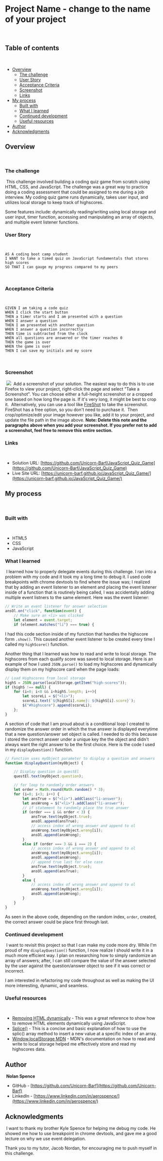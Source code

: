 # Project Name - change to the name of your project
​
## Table of contents
​
- [Overview](#overview)
  - [The challenge](#the-challenge)
  - [User Story](#user-story)
  - [Acceptance Criteria](#acceptance-criteria)
  - [Screenshot](#screenshot)
  - [Links](#links)
- [My process](#my-process)
  - [Built with](#built-with)
  - [What I learned](#what-i-learned)
  - [Continued development](#continued-development)
  - [Useful resources](#useful-resources)
- [Author](#author)
- [Acknowledgments](#acknowledgments)
​
​
## Overview
​
### The challenge
​
This challenge involved building a coding quiz game from scratch using HTML, CSS, and JavaScript.  The challenge was a great way to practice doing a coding assessment that could be assigned to me during a job interview.  My coding quiz game runs dynamically, takes user input, and utilizes local storage to keep track of highscores.  
  
Some features include: dynamically reading/writing using local storage and user input, timer function, accessing and manipulating an array of objects, and multiple event listener functions.
​
### User Story
​
```
AS A coding boot camp student
I WANT to take a timed quiz on JavaScript fundamentals that stores high scores
SO THAT I can gauge my progress compared to my peers
```
​
### Acceptance Criteria
​
```
GIVEN I am taking a code quiz
WHEN I click the start button
THEN a timer starts and I am presented with a question
WHEN I answer a question
THEN I am presented with another question
WHEN I answer a question incorrectly
THEN time is subtracted from the clock
WHEN all questions are answered or the timer reaches 0
THEN the game is over
WHEN the game is over
THEN I can save my initials and my score
```
​
### Screenshot
​
![](./screenshot.jpg)
​
Add a screenshot of your solution. The easiest way to do this is to use Firefox to view your project, right-click the page and select "Take a Screenshot". You can choose either a full-height screenshot or a cropped one based on how long the page is. If it's very long, it might be best to crop it.
​
Alternatively, you can use a tool like [FireShot](https://getfireshot.com/) to take the screenshot. FireShot has a free option, so you don't need to purchase it.
​
Then crop/optimize/edit your image however you like, add it to your project, and update the file path in the image above.
​
**Note: Delete this note and the paragraphs above when you add your screenshot. If you prefer not to add a screenshot, feel free to remove this entire section.**
​
### Links
​
- Solution URL: [https://github.com/Unicorn-Barf/JavaScript_Quiz_Game](https://github.com/Unicorn-Barf/JavaScript_Quiz_Game)
- Live Site URL: [https://unicorn-barf.github.io/JavaScript_Quiz_Game/](https://unicorn-barf.github.io/JavaScript_Quiz_Game/)
​
## My process
​
### Built with
​
- HTML5
- CSS
- JavaScript
​
### What I learned
​
I learned how to properly delegate events during this challenge.  I ran into a problem with my code and it took my a long time to debug it.  I used code breakpoints with chrome devtools to find where the issue was; I realized that by adding an event listener to an element and placing the event listener inside of a function that is routinely being called, I was accidentally adding multiple event listners to the same element.  Here was the event listener:
```js
// Write an event listener for answer selection
ansOl.on("click", function(event) {
    // Make sure an <li> was clicked
    let element = event.target;
    if (element.matches("li") === true) {
```
​I had this code section inside of my function that handles the highscore form `.show()`. This caused another event listener to be created every time I called my `highScore()` function.  

Another thing that I learned was how to read and write to local storage.  The highscores from each qualify score was saved to local storage.  Here is an example of how I used `JSON.parse()` to load my highscores and dynamically display them on my highscore card when the page loads:
```js
// Load Highscores from local storage
highS = JSON.parse(localStorage.getItem("high-scores"));
if (highS !== null) {
    for (i=0; i<8 && i<highS.length; i++){
        let scoreLi = $("<li>");
        scoreLi.text(`${highS[i].name}: ${highS[i].score}`);
        $("#highscore").append(scoreLi);
    };
}
```
A section of code that I am proud about is a conditional loop I created to randomize the answer order in which the true answer is displayed everytime that a new question/answer set object is called.  I needed to do this because I stored the correct answer under a unique key the the object and didn't always want the right answer to be the first choice.  Here is the code I used in my `displayQuestion()` function.
```js
// Function uses myObject parameter to display a question and answers
function displayQuestion(myObject) {

    // Display question in questEl
    questEl.text(myObject.question);

    // for loop to randomly order answers
    let order = Math.round(Math.random() * 3);
    for (i=0; i<3; i++) {
        let ansTrue = $("<li>").addClass("li-answer");
        let ansWrong = $("<li>").addClass("li-answer");
        // if statement to randomly place the true answer
        if (order === i && order < 3) {
            ansTrue.text(myObject.true);
            ansOl.append(ansTrue);
            // access index of wrong answer and append to ol
            ansWrong.text(myObject.wrong[i]);
            ansOl.append(ansWrong);
        }
        else if (order === 3 && i === 2) {
            // access index of wrong answer and append to ol
            ansWrong.text(myObject.wrong[i]);
            ansOl.append(ansWrong);
            // append true last for else case
            ansTrue.text(myObject.true);
            ansOl.append(ansTrue);
        }
        else {
            // access index of wrong answer and append to ol
            ansWrong.text(myObject.wrong[i]);
            ansOl.append(ansWrong);
        }
    }
}
```
As seen in the above code, depending on the random index, `order`, created, the correct answer could be place first through last.
​
### Continued development
​
I want to revisit this project so that I can make my code more dry.  While I'm proud of my `displayQuestion()` function, I now realize I should write it in a much more efficient way.  I plan on researching how to simply randomize an array of answers; after, I can still compare the value of the answer selected by the user against the question/answer object to see if it was correct or incorrect.

I am interested in refactoring my code throughout as well as making the UI more interesting, dynamic, and seamless.
​
​
### Useful resources
​
- [Removing HTML dynamically](https://www.geeksforgeeks.org/how-to-remove-an-html-element-using-javascript/) - This was a great reference to show how to remove HTML elements dynamically using JavaScript.
- [Splice()](https://flaviocopes.com/how-to-add-item-to-array-javascript/#:~:text=You%20want%20to%20explicitly%20add,()%20method%20of%20an%20array.) - This is a concise and basic explanation of how to use the splic() array method to insert a new value at a specific index of an array.
- [Window.localStorage MDN](https://developer.mozilla.org/en-US/docs/Web/API/Window/localStorage) - MDN's documentation on how to read and write to local storage helped me effectively store and read my highscores data.

## Author
​
**Nolan Spence**
- GitHub - [https://github.com/Unicorn-Barf](https://github.com/Unicorn-Barf)
- LinkedIn - [https://www.linkedin.com/in/aerospence/](https://www.linkedin.com/in/aerospence/)
​
## Acknowledgments
​
I want to thank my brother Kyle Spence for helping me debug my code.  He showed me how to use breakpoint in chrome devtools, and gave me a good lecture on why we use event delegation.

Thank you to my tutor, Jacob Nordan, for encouraging me to push myself in this challenge.